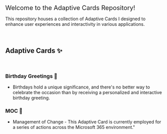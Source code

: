 <p><span style="font-size:20px">Welcome to the Adaptive Cards Repository!&nbsp;</span></p>

<p>This repository houses a collection of Adaptive Cards I designed to enhance user experiences and interactivity in various applications.<br />
<br />
&nbsp;</p>

<h2>Adaptive Cards&nbsp;✨</h2>

<p>&nbsp;</p>

<h3>Birthday Greetings&nbsp;🍰</h3>

<ul>
	<li>Birthdays hold a unique significance, and there&#39;s no better way to celebrate the occasion than by receiving a personalized and interactive birthday greeting.</li>
</ul>

<h3>MOC&nbsp;💱</h3>

<ul>
	<li>Management of Change - This Adaptive Card is currently employed for a series of actions across the Microsoft 365 environment.&quot;</li>
</ul>

<p>&nbsp;</p>

<p>&nbsp;</p>
